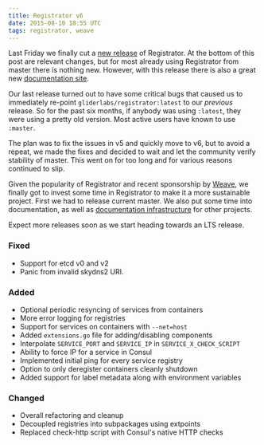 ```yaml
---
title: Registrator v6
date: 2015-08-10 18:55 UTC
tags: registrator, weave
---
```

Last Friday we finally cut a [new release](https://github.com/gliderlabs/registrator/releases/tag/v6) of Registrator. At the bottom of this
post are relevant changes, but for most already using Registrator from master there is nothing new. However, with this release there is also a great new [documentation
site](http://gliderlabs.com/registrator).

Our last release turned out to have some critical bugs that caused us to
immediately re-point `gliderlabs/registrator:latest` to our *previous* release.
So for the past six months, if anybody was using `:latest`, they were using a
pretty old version. Most active users have known to use `:master`.

The plan was to fix the issues in v5 and quickly move to v6, but to avoid a
repeat, we made the fixes and decided to wait and let the community verify
stability of master. This went on for too long and for various reasons continued
to slip.

Given the popularity of Registrator and recent sponsorship by
[Weave](http://weave.works/), we finally got to invest some time in Registrator to
make it a more sustainable project. First we had to release current master. We
also put some time into documentation, as well as [documentation
infrastructure](http://gliderlabs.com/pagebuilder) for other projects.

Expect more releases soon as we start heading towards an LTS release.

### Fixed
- Support for etcd v0 and v2
- Panic from invalid skydns2 URI.

### Added
- Optional periodic resyncing of services from containers
- More error logging for registries
- Support for services on containers with `--net=host`
- Added `extensions.go` file for adding/disabling components
- Interpolate `SERVICE_PORT` and `SERVICE_IP` in `SERVICE_X_CHECK_SCRIPT`
- Ability to force IP for a service in Consul
- Implemented initial ping for every service registry
- Option to only deregister containers cleanly shutdown
- Added support for label metadata along with environment variables

### Changed
- Overall refactoring and cleanup
- Decoupled registries into subpackages using extpoints
- Replaced check-http script with Consul's native HTTP checks
